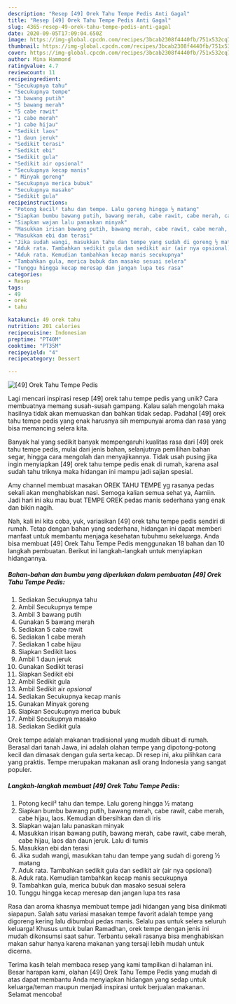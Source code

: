 ```yaml
---
description: "Resep [49] Orek Tahu Tempe Pedis Anti Gagal"
title: "Resep [49] Orek Tahu Tempe Pedis Anti Gagal"
slug: 4365-resep-49-orek-tahu-tempe-pedis-anti-gagal
date: 2020-09-05T17:09:04.650Z
image: https://img-global.cpcdn.com/recipes/3bcab2308f4440fb/751x532cq70/49-orek-tahu-tempe-pedis-foto-resep-utama.jpg
thumbnail: https://img-global.cpcdn.com/recipes/3bcab2308f4440fb/751x532cq70/49-orek-tahu-tempe-pedis-foto-resep-utama.jpg
cover: https://img-global.cpcdn.com/recipes/3bcab2308f4440fb/751x532cq70/49-orek-tahu-tempe-pedis-foto-resep-utama.jpg
author: Mina Hammond
ratingvalue: 4.7
reviewcount: 11
recipeingredient:
- "Secukupnya tahu"
- "Secukupnya tempe"
- "3 bawang putih"
- "5 bawang merah"
- "5 cabe rawit"
- "1 cabe merah"
- "1 cabe hijau"
- "Sedikit laos"
- "1 daun jeruk"
- "Sedikit terasi"
- "Sedikit ebi"
- "Sedikit gula"
- "Sedikit air opsional"
- "Secukupnya kecap manis"
- " Minyak goreng"
- "Secukupnya merica bubuk"
- "Secukupnya masako"
- "Sedikit gula"
recipeinstructions:
- "Potong kecil² tahu dan tempe. Lalu goreng hingga ½ matang"
- "Siapkan bumbu bawang putih, bawang merah, cabe rawit, cabe merah, cabe hijau, laos. Kemudian dibersihkan dan di iris"
- "Siapkan wajan lalu panaskan minyak"
- "Masukkan irisan bawang putih, bawang merah, cabe rawit, cabe merah, cabe hijau, laos dan daun jeruk. Lalu di tumis"
- "Masukkan ebi dan terasi"
- "Jika sudah wangi, masukkan tahu dan tempe yang sudah di goreng ½ matang"
- "Aduk rata. Tambahkan sedikit gula dan sedikit air (air nya opsional)"
- "Aduk rata. Kemudian tambahkan kecap manis secukupnya"
- "Tambahkan gula, merica bubuk dan masako sesuai selera"
- "Tunggu hingga kecap meresap dan jangan lupa tes rasa"
categories:
- Resep
tags:
- 49
- orek
- tahu

katakunci: 49 orek tahu 
nutrition: 201 calories
recipecuisine: Indonesian
preptime: "PT40M"
cooktime: "PT35M"
recipeyield: "4"
recipecategory: Dessert

---
```



![[49] Orek Tahu Tempe Pedis](https://img-global.cpcdn.com/recipes/3bcab2308f4440fb/751x532cq70/49-orek-tahu-tempe-pedis-foto-resep-utama.jpg)

Lagi mencari inspirasi resep [49] orek tahu tempe pedis yang unik? Cara membuatnya memang susah-susah gampang. Kalau salah mengolah maka hasilnya tidak akan memuaskan dan bahkan tidak sedap. Padahal [49] orek tahu tempe pedis yang enak harusnya sih mempunyai aroma dan rasa yang bisa memancing selera kita.

Banyak hal yang sedikit banyak mempengaruhi kualitas rasa dari [49] orek tahu tempe pedis, mulai dari jenis bahan, selanjutnya pemilihan bahan segar, hingga cara mengolah dan menyajikannya. Tidak usah pusing jika ingin menyiapkan [49] orek tahu tempe pedis enak di rumah, karena asal sudah tahu triknya maka hidangan ini mampu jadi sajian spesial.

Amy channel membuat masakan OREK TAHU TEMPE yg rasanya pedas sekali akan menghabiskan nasi. Semoga kalian semua sehat ya, Aamiin. Jadi hari ini aku mau buat TEMPE OREK pedas manis sederhana yang enak dan bikin nagih.


Nah, kali ini kita coba, yuk, variasikan [49] orek tahu tempe pedis sendiri di rumah. Tetap dengan bahan yang sederhana, hidangan ini dapat memberi manfaat untuk membantu menjaga kesehatan tubuhmu sekeluarga. Anda bisa membuat [49] Orek Tahu Tempe Pedis menggunakan 18 bahan dan 10 langkah pembuatan. Berikut ini langkah-langkah untuk menyiapkan hidangannya.

<!--inarticleads1-->

##### Bahan-bahan dan bumbu yang diperlukan dalam pembuatan [49] Orek Tahu Tempe Pedis:

1. Sediakan Secukupnya tahu
1. Ambil Secukupnya tempe
1. Ambil 3 bawang putih
1. Gunakan 5 bawang merah
1. Sediakan 5 cabe rawit
1. Sediakan 1 cabe merah
1. Sediakan 1 cabe hijau
1. Siapkan Sedikit laos
1. Ambil 1 daun jeruk
1. Gunakan Sedikit terasi
1. Siapkan Sedikit ebi
1. Ambil Sedikit gula
1. Ambil Sedikit air *opsional*
1. Sediakan Secukupnya kecap manis
1. Gunakan  Minyak goreng
1. Siapkan Secukupnya merica bubuk
1. Ambil Secukupnya masako
1. Sediakan Sedikit gula


Orek tempe adalah makanan tradisional yang mudah dibuat di rumah. Berasal dari tanah Jawa, ini adalah olahan tempe yang dipotong-potong kecil dan dimasak dengan gula serta kecap. Di resep ini, aku pilihkan cara yang praktis. Tempe merupakan makanan asli orang Indonesia yang sangat populer. 

<!--inarticleads2-->

##### Langkah-langkah membuat [49] Orek Tahu Tempe Pedis:

1. Potong kecil² tahu dan tempe. Lalu goreng hingga ½ matang
1. Siapkan bumbu bawang putih, bawang merah, cabe rawit, cabe merah, cabe hijau, laos. Kemudian dibersihkan dan di iris
1. Siapkan wajan lalu panaskan minyak
1. Masukkan irisan bawang putih, bawang merah, cabe rawit, cabe merah, cabe hijau, laos dan daun jeruk. Lalu di tumis
1. Masukkan ebi dan terasi
1. Jika sudah wangi, masukkan tahu dan tempe yang sudah di goreng ½ matang
1. Aduk rata. Tambahkan sedikit gula dan sedikit air (air nya opsional)
1. Aduk rata. Kemudian tambahkan kecap manis secukupnya
1. Tambahkan gula, merica bubuk dan masako sesuai selera
1. Tunggu hingga kecap meresap dan jangan lupa tes rasa


Rasa dan aroma khasnya membuat tempe jadi hidangan yang bisa dinikmati siapapun. Salah satu variasi masakan tempe favorit adalah tempe yang digoreng kering lalu dibumbui pedas manis. Selalu pas untuk selera seluruh keluarga! Khusus untuk bulan Ramadhan, orek tempe dengan jenis ini mudah dikonsumsi saat sahur. Terbantu sekali rasanya bisa menghabiskan makan sahur hanya karena makanan yang tersaji lebih mudah untuk dicerna. 

Terima kasih telah membaca resep yang kami tampilkan di halaman ini. Besar harapan kami, olahan [49] Orek Tahu Tempe Pedis yang mudah di atas dapat membantu Anda menyiapkan hidangan yang sedap untuk keluarga/teman maupun menjadi inspirasi untuk berjualan makanan. Selamat mencoba!
